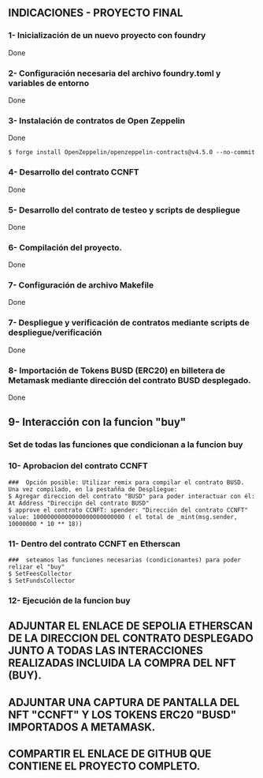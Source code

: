## INDICACIONES - PROYECTO FINAL

### 1- Inicialización de un nuevo proyecto con foundry

Done

### 2- Configuración necesaria del archivo foundry.toml y variables de entorno

Done

### 3- Instalación de contratos de Open Zeppelin

Done

```shell
$ forge install OpenZeppelin/openzeppelin-contracts@v4.5.0 --no-commit
```

### 4- Desarrollo del contrato CCNFT

Done

### 5- Desarrollo del contrato de testeo y scripts de despliegue
Done

### 6- Compilación del proyecto.
Done

### 7- Configuración de archivo Makefile
Done

### 7- Despliegue y verificación de contratos mediante scripts de despliegue/verificación
Done

### 8- Importación de Tokens BUSD (ERC20) en billetera de Metamask mediante dirección del contrato BUSD desplegado.
Done

## 9- Interacción con la funcion "buy"

### Set de todas las funciones que condicionan a la funcion buy

### 10- Aprobacion del contrato CCNFT

```shell
###  Opción posible: Utilizar remix para compilar el contrato BUSD. Una vez compilado, en la pestañña de Despliegue:
$ Agregar direccion del contrato "BUSD" para poder interactuar con él: At Address "Direcciṕn del contrato BUSD"
$ approve el contrato CCNFT: spender: "Dirección del contrato CCNFT"      value: 10000000000000000000000000 ( el total de _mint(msg.sender, 10000000 * 10 ** 18))
```

### 11- Dentro del contrato CCNFT en Etherscan

```shell
###  seteamos las funciones necesarias (condicionantes) para poder relizar el "buy"
$ SetFeesCollector
$ SetFundsCollector
```

### 12- Ejecución de la funcion buy

## ADJUNTAR EL ENLACE DE SEPOLIA ETHERSCAN DE LA DIRECCION DEL CONTRATO DESPLEGADO JUNTO A TODAS LAS INTERACCIONES REALIZADAS INCLUIDA LA COMPRA DEL NFT (BUY).

## ADJUNTAR UNA CAPTURA DE PANTALLA DEL NFT "CCNFT" Y LOS TOKENS ERC20 "BUSD" IMPORTADOS A METAMASK.

## COMPARTIR EL ENLACE DE GITHUB QUE CONTIENE EL PROYECTO COMPLETO.